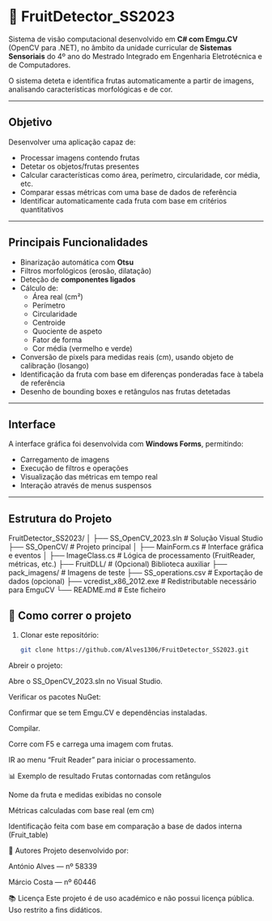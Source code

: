 # 🍎 FruitDetector_SS2023

Sistema de visão computacional desenvolvido em **C# com Emgu.CV** (OpenCV para .NET), no âmbito da unidade curricular de **Sistemas Sensoriais** do 4º ano do Mestrado Integrado em Engenharia Eletrotécnica e de Computadores.

O sistema deteta e identifica frutas automaticamente a partir de imagens, analisando características morfológicas e de cor.

---

##  Objetivo

Desenvolver uma aplicação capaz de:
- Processar imagens contendo frutas
- Detetar os objetos/frutas presentes
- Calcular características como área, perímetro, circularidade, cor média, etc.
- Comparar essas métricas com uma base de dados de referência
- Identificar automaticamente cada fruta com base em critérios quantitativos

---

##  Principais Funcionalidades

- Binarização automática com **Otsu**
- Filtros morfológicos (erosão, dilatação)
- Deteção de **componentes ligados**
- Cálculo de:
  - Área real (cm²)
  - Perímetro
  - Circularidade
  - Centroide
  - Quociente de aspeto
  - Fator de forma
  - Cor média (vermelho e verde)
- Conversão de pixels para medidas reais (cm), usando objeto de calibração (losango)
- Identificação da fruta com base em diferenças ponderadas face à tabela de referência
- Desenho de bounding boxes e retângulos nas frutas detetadas

---

##  Interface

A interface gráfica foi desenvolvida com **Windows Forms**, permitindo:
- Carregamento de imagens
- Execução de filtros e operações
- Visualização das métricas em tempo real
- Interação através de menus suspensos

---

##  Estrutura do Projeto

FruitDetector_SS2023/
│
├── SS_OpenCV_2023.sln # Solução Visual Studio
├── SS_OpenCV/ # Projeto principal
│ ├── MainForm.cs # Interface gráfica e eventos
│ ├── ImageClass.cs # Lógica de processamento (FruitReader, métricas, etc.)
├── FruitDLL/ # (Opcional) Biblioteca auxiliar
├── pack_imagens/ # Imagens de teste
├── SS_operations.csv # Exportação de dados (opcional)
├── vcredist_x86_2012.exe # Redistributable necessário para EmguCV
└── README.md # Este ficheiro


## 🚀 Como correr o projeto

1. Clonar este repositório:
   ```bash
   git clone https://github.com/Alves1306/FruitDetector_SS2023.git
Abreir o projeto:

Abre o SS_OpenCV_2023.sln no Visual Studio.

Verificar os pacotes NuGet:

Confirmar que se tem Emgu.CV e dependências instaladas.

Compilar.

Corre com F5 e carrega uma imagem com frutas.

IR ao menu “Fruit Reader” para iniciar o processamento.

📊 Exemplo de resultado
Frutas contornadas com retângulos

Nome da fruta e medidas exibidas no console

Métricas calculadas com base real (em cm)

Identificação feita com base em comparação a base de dados interna (Fruit_table)

👥 Autores
Projeto desenvolvido por:

António Alves — nº 58339

Márcio Costa — nº 60446

📚 Licença
Este projeto é de uso académico e não possui licença pública.
Uso restrito a fins didáticos.

